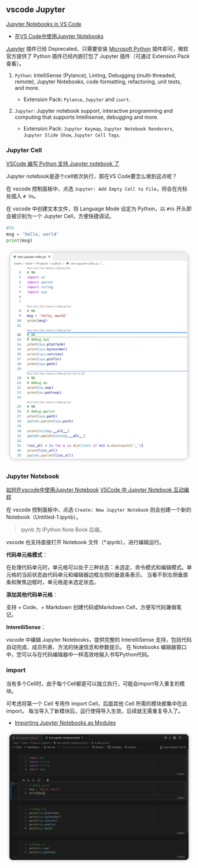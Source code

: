 
## vscode Jupyter

[Jupyter Notebooks in VS Code](https://code.visualstudio.com/docs/python/jupyter-support)

- [在VS Code中使用Jupyter Notebooks](https://blog.csdn.net/acktomas/article/details/119616895)

[Jupyter](https://jupyter.org/install) 插件已经 Deprecated，只需要安装 [Microsoft Python](https://marketplace.visualstudio.com/items?itemName=ms-python.python) 插件即可，微软官方提供了 Python 插件已经内嵌打包了 Jupyter 插件（可通过 Extension Pack 查看）。

1. `Python`: IntelliSense (Pylance), Linting, Debugging (multi-threaded, remote), Jupyter Notebooks, code formatting, refactoring, unit tests, and more.

    - Extension Pack: `Pylance`, `Jupyter` and `isort`.

2. `Jupyter`: Jupyter notebook support, interactive programming and computing that supports Intellisense, debugging and more.

    - Extension Pack: `Jupyter Keymap`, `Jupyter Notebook Renderers`, `Jupyter Slide Show`, `Jupyter Cell Tags`.

### Jupyter Cell

[VSCode 编写 Python 支持 Jupyter notebook 了](https://blog.csdn.net/qq_20084101/article/details/84146676)  

Jupyter notebook是逐个cell依次执行，那在VS Code要怎么做到这点呢？

在 vscode 控制面板中，点选 `Jupyter: Add Empty Cell to File`，将会在光标处插入 `# %%`。

在 vscode 中创建文本文件，将 Language Mode 设定为 Python，以 `#%%` 开头即会被识别为一个 Jupyter Cell，方便快捷调试。  

```Python
#%%
msg = 'hello, world'
print(msg)
```

![vscode-Jupyter-Cell](../../images/vscode-Jupyter-Cell.png)

### Jupyter Notebook

[如何在vscode中使用Jupyter Notebook](https://cangmang.xyz/articles/1642849032438)
[VSCode 中 Jupyter Notebook 互动编程](https://pythonviz.com/colab-jupyter/visual-studio-code-jupyter-notebook-integration/)

在 vscode 控制面板中，点选 `Create: New Jupyter Notebook` 则会创建一个新的 Notebook（Untitled-1.ipynb）。

> ipynb 为 IPython Note Book 后缀。

vscode 也支持直接打开 Notebook 文件（*.ipynb），进行编辑运行。

**代码单元格模式**：

在处理代码单元时，单元格可以处于三种状态：未选定、命令模式和编辑模式。单元格的当前状态由代码单元和编辑器边框左侧的垂直条表示。
当看不到左侧垂直条和聚焦边框时，单元格是未选定状态。

**添加其他代码单元格**：

支持 + Code、+ Markdown 创建代码或Markdown Cell，方便写代码兼做笔记。

**InterelliSense**：

vscode 中编辑 Jupyter Notebooks，提供完整的 InterelliSense 支持，包括代码自动完成、成员列表、方法的快速信息和参数提示。
在 Notebooks 编辑器窗口中，您可以与在代码编辑器中一样高效地输入书写Python代码。

### import

当有多个Cell时，由于每个Cell都是可以独立执行，可能会import导入重复的模块。

可考虑将第一个 Cell 专用作 import Cell，后面其他 Cell 所需的模块都集中在此 import。
每当导入了新模块后，运行使得导入生效，后续就无需重复导入了。

- [Importing Jupyter Notebooks as Modules](https://jupyter-notebook.readthedocs.io/en/stable/examples/Notebook/Importing%20Notebooks.html)

![vscode-Jupyter-Notebook](../../images/vscode-Jupyter-Notebook.png)
